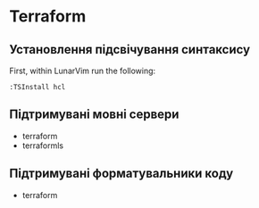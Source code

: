 # Terraform

## Установлення підсвічування синтаксису

First, within LunarVim run the following:

```vim
:TSInstall hcl
```

## Підтримувані мовні сервери

- terraform
- terraformls

## Підтримувані форматувальники коду

- terraform
